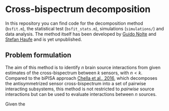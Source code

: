 # Cross-bispectrum decomposition
In this repository you can find code for the decomposition method (`bsfit.m`), the statistical test (`bsfit_stats.m`), simulations (`simulations/`) and data analysis. The method itself has been developed by [Guido Nolte](https://www.uke.de/allgemein/arztprofile-und-wissenschaftlerprofile/wissenschaftlerprofilseite_guido_nolte.html) and [Stefan Haufe](https://www.tu.berlin/uniml/about/head-of-group) and is yet unpublished. 

## Problem formulation
The aim of this method is to identify $n$ brain source interactions from given estimates of the cross-bispectrum between $k$ sensors, with $n < k$. Compared to the biPISA approach [Chella et al., 2016](https://journals.aps.org/pre/abstract/10.1103/PhysRevE.93.052420), which decomposes the antisymmetrized sensor cross-bispectrum into a set of pairwise interacting subsystems, this method is not restricted to _pairwise_ source interactions but can be used to evaluate interactions between $n$ sources.

Given the 
